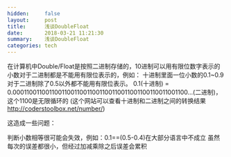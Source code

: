 ```yaml
---
hidden:     false
layout:     post
title:      浅谈DoubleFloat
date:       2018-03-21 11:21:30
summary:    浅谈DoubleFloat
categories: tech
---
```



在计算机中Double/Float是按照二进制存储的，10进制可以用有限位数字表示的小数对于二进制都是不能用有限位表示的，例如：
十进制里面一位小数的0.1~0.9对于二进制除了0.5以外都不能用有限位表示。
0.1(十进制) = 0.0001100110011001100110011001100110011001100110011001100...(二进制)，这个1100是无限循环的
(这个网站可以查看十进制和二进制之间的转换结果 http://coderstoolbox.net/number/)

这造成一些问题：

判断小数相等很可能会失效，例如：0.1==(0.5-0.4)在大部分语言中不成立
虽然每次的误差都很小，但经过加减乘除之后误差会累积